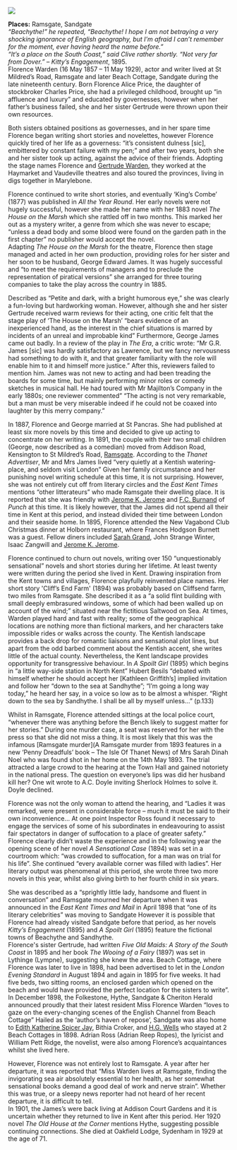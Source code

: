 <a href="https://dev.visual-essays.app"><img src="https://dev-visual-essays.netlify.app/images/ve-button.png"></a>
<param ve-config title="Florence Warden (Florence Alice James) (1857 – 1929)" author="Michelle Crowther" layout="vtl" 
banner="images/banners/19c.jpg">

<param ve-entity eid="Q736439" aliases="Ramsgate">
<param ve-entity eid="Q1000312" aliases="Sandgate">
<param ve-entity eid="Q2287962" aliases="Cliffsend">

**Places:** Ramsgate, Sandgate   
_“Beachythe!” he repeated, “Beachythe! I hope I am not betraying a very shocking ignorance of English geography, but I’m afraid I can’t remember for the moment, ever having heard the name before.”    
“It’s a place on the South Coast,” said Clive rather shortly. “Not very far from Dover.”_ – _Kitty’s Engagement_, 1895.   
Florence Warden (16 May 1857 – 11 May 1929), actor and writer lived at St Mildred’s Road, Ramsgate and later Beach Cottage, Sandgate during the late nineteenth century. Born Florence Alice Price, the daughter of stockbroker Charles Price, she had a privileged childhood, brought up “in affluence and luxury”  and educated by governesses, however when her father’s business failed, she and her sister Gertrude were thrown upon their own resources. 
<param ve-image url="https://upload.wikimedia.org/wikipedia/commons/7/7e/Portret_van_Florence_Warden%2C_RP-F-2001-7-1358E-15.jpg" label="Portrait of Florence Warden" attribution="Rijksmuseum, CC0, via Wikimedia Commons">

Both sisters obtained positions as governesses, and in her spare time Florence began writing short stories and novelettes, however Florence quickly tired of her life as a governess: “it’s consistent dulness [sic], embittered by constant failure with my pen;”  and after two years, both she and her sister took up acting, against the advice of their friends.  Adopting the stage names Florence and [Gertrude Warden](/19c/19c-florence-warden-biography), they worked at the Haymarket and Vaudeville theatres and also toured the provinces, living in digs together in Marylebone.
<param ve-image url="https://upload.wikimedia.org/wikipedia/commons/a/a2/TheGovernessRebeccaSolomon.jpg" label="The Governess, Rebecca Solomon c.1851" attribution="Rebecca Solomon, Public domain, via Wikimedia Commons">

Florence continued to write short stories, and eventually ‘King’s Combe’ (1877) was published in _All the Year Round_.  Her early novels were not hugely successful, however she made her name with her 1883 novel _The House on the Marsh_ which she rattled off in two months. This marked her out as a mystery writer, a genre from which she was never to escape; “unless a dead body and some blood were found on the garden path in the first chapter” no publisher would accept the novel.   
Adapting _The House on the Marsh_ for the theatre, Florence then stage managed and acted in her own production, providing roles for her sister and her soon to be husband, George Edward James. It was hugely successful and “to meet the requirements of managers and to preclude the representation of piratical versions” she arranged for three touring companies to take the play across the country in 1885. 
<param ve-image url="https://upload.wikimedia.org/wikipedia/commons/1/19/G_Durand_Saturday_Night_at_the_Victoria_Theatre_BL.jpg" label="Saturday Night at the Victoria Theatre, wood-engraving, published in The Graphic, 26 October 1872" attribution="Godefroy Durand, Public domain, via Wikimedia Commons © The British Library Board">

Described as “Petite and dark, with a bright humorous eye,”  she was clearly a fun-loving but hardworking woman. However, although she and her sister Gertrude received warm reviews for their acting, one critic felt that the stage play of ‘The House on the Marsh’ “bears evidence of an inexperienced hand, as the interest in the chief situations is marred by incidents of an unreal and improbable kind”  Furthermore, George James came out badly. In a review of the play in _The Era_, a critic wrote: “Mr G.R. James [sic] was hardly satisfactory as Lawrence, but we fancy nervousness had something to do with it, and that greater familiarity with the role will enable him to it and himself more justice.”  After this, reviewers failed to mention him. James was not new to acting and had been treading the boards for some time, but mainly performing minor roles or comedy sketches in musical hall. He had toured with Mr Majilton’s Company in the early 1880s; one reviewer commented” “The acting is not very remarkable, but a man must be very miserable indeed if he could not be coaxed into laughter by this merry company.” 
<param ve-image url="https://upload.wikimedia.org/wikipedia/commons/1/11/Joseph_Clayton_Clark_AReader_of_The_Era.jpg" label="A reader of _The Era_" attribution="Joseph Clayton Clark, Public domain, via Wikimedia Commons">

In 1887, Florence and George married at St Pancras. She had published at least six more novels by this time and decided to give up acting to concentrate on her writing.  In 1891, the couple with their two small children (George, now described as a comedian) moved from Addison Road, Kensington to St Mildred’s Road, [Ramsgate](/19c/19c-ramsgate). 
According to the _Thanet Advertiser_, Mr and Mrs James lived “very quietly at a Kentish watering-place, and seldom visit London”  Given her family circumstance and her punishing novel writing schedule at this time, it is not surprising. However, she was not entirely cut off from literary circles and the _East Kent Times_ mentions “other litterateurs” who made Ramsgate their dwelling place.   It is reported that she was friendly with [Jerome K. Jerome](/19c/19c-jerome-biography) and [F.C. Burnand](19c-burnand-biography) of _Punch_ at this time. It is likely however, that the James did not spend all their time in Kent at this period, and instead divided their time between London and their seaside home. In 1895, Florence attended the New Vagabond Club Christmas dinner at Holborn restaurant, where Frances Hodgson Burnett was a guest. Fellow diners included [Sarah Grand](19c/19c-grand-biography), John Strange Winter, Isaac Zangwill and [Jerome K. Jerome](/19c/19c-jerome-biography).
<param ve-image url="https://upload.wikimedia.org/wikipedia/commons/1/11/Jerome_K._Jerome_%287893553318%29.jpg" label="Jerome K. Jerome, c.1890s" attribution="National Media Museum from UK, No restrictions, via Wikimedia Commons">

Florence continued to churn out novels, writing over 150 “unquestionably sensational”   novels and short stories during her lifetime. At least twenty were written during the period she lived in Kent.  Drawing inspiration from the Kent towns and villages, Florence playfully reinvented place names. Her short story 'Cliff’s End Farm' (1894) was probably based on Cliffsend farm, two miles from Ramsgate. She described it as a “a solid flint building with small deeply embrasured windows, some of which had been walled up on account of the wind;”  situated near the fictitious Saltwood on Sea.  At times, Warden played hard and fast with reality; some of the geographical locations are nothing more than fictional markers, and her characters take impossible rides or walks across the county. The Kentish landscape provides a back drop for romantic liaisons and sensational plot lines, but apart from the odd barbed comment about the Kentish accent, she writes little of the actual county. Nevertheless, the Kent landscape provides opportunity for transgressive behaviour. In _A Spoilt Girl_ (1895) which begins in “a little way-side station in North Kent” Hubert Besils “debated with himself whether he should accept her [Kathleen Griffith’s] implied invitation and follow her “down to the sea at Sandhythe”; “I’m going a long way today,” he heard her say, in a voice so low as to be almost a whisper. “Right down to the sea by Sandhythe. I shall be all by myself unless…” (p.133)
<param ve-image url="https://upload.wikimedia.org/wikipedia/commons/9/9e/The_promenade%2C_Sandgate%2C_England-LCCN2002708091.jpg" label="The Promenade, Sandgate" attribution="Photochrom Print Collection, Public domain, via Wikimedia Commons">

Whilst in Ramsgate, Florence attended sittings at the local police court, “whenever there was anything before the Bench likely to suggest matter for her stories.”  During one murder case, a seat was reserved for her with the press so that she did not miss a thing. It is most likely that this was the infamous [Ramsgate murder](A Ramsgate murder from 1893 features in a new ‘Penny Dreadfuls’ book – The Isle Of Thanet News) of Mrs Sarah Dinah Noel who was found shot in her home on the 14th May 1893. The trial attracted a large crowd to the hearing at the Town Hall and gained notoriety in the national press. The question on everyone’s lips was did her husband kill her? One wit wrote to A.C. Doyle inviting Sherlock Holmes to solve it. Doyle declined.
<param ve-image url="https://stor.artstor.org/stor/7d4c5d4c-62c0-40e9-a900-3b7400521033" label="Ramsgate Commemorative Map 1884-1934">

Florence was not the only woman to attend the hearing, and “Ladies it was remarked, were present in considerable force – much it must be said to their own inconvenience… At one point Inspector Ross found it necessary to engage the services of some of his subordinates in endeavouring to assist fair spectators in danger of suffocation to a place of greater safety.”  Florence clearly didn’t waste the experience and in the following year the opening scene of her novel _A Sensational Case_ (1894) was set in a courtroom which: “was crowded to suffocation, for a man was on trial for his life”. She continued “every available corner was filled with ladies”.  Her literary output was phenomenal at this period, she wrote three two more novels in this year, whilst also giving birth to her fourth child in six years.

She was described as a “sprightly little lady, handsome and fluent in conversation”  and Ramsgate mourned her departure when it was announced in the _East Kent Times and Mail_ in April 1898 that “one of its literary celebrities” was moving to Sandgate   However it is possible that Florence had already visited Sandgate before that period, as her novels _Kitty’s Engagement_ (1895) and _A Spoilt Girl_ (1895) feature the fictional towns of Beachythe and Sandhythe.  
Florence's sister Gertrude, had written _Five Old Maids: A Story of the South Coast_ in 1895 and her book _The Wooing of a Fairy_ (1897) was set in Lythinge (Lympne), suggesting she knew the area. Beach Cottage, where Florence was later to live in 1898, had been advertised to let in the _London Evening Standard_ in August 1894 and again in 1895 for five weeks. It had five beds, two sitting rooms, an enclosed garden which opened on the beach and would have provided the perfect location for the sisters to write”.
In December 1898, the Folkestone, Hythe, Sandgate & Cheriton Herald announced proudly that their latest resident Miss Florence Warden “loves to gaze on the every-changing scenes of the English Channel from Beach Cottage”   Hailed as the ‘author’s haven of repose’, Sandgate was also home to [Edith Katherine Spicer Jay](/19c/19c-spicer-jay-biography), Bithia Croker, and [H.G. Wells](/19c/19c-wellshg-biography) who stayed at 2 Beach Cottages in 1898. Adrian Ross (Adrian Reep Ropes), the lyricist and William Pett Ridge, the novelist, were also among Florence’s acquaintances whilst she lived here. 
<param ve-image url="https://upload.wikimedia.org/wikipedia/commons/5/54/Granville_Cottage_in_Sandgate_%281%29.JPG" label="Granville Cottage (formerly Beach Cottage) where H.G. Wells stayed in 1898" attribution="Edgepedia, CC BY-SA 3.0, via Wikimedia Commons">

However, Florence was not entirely lost to Ramsgate. A year after her departure, it was reported that “Miss Warden lives at Ramsgate, finding the invigorating sea air absolutely essential to her health, as her somewhat sensational books demand a good deal of work and nerve strain”.  Whether this was true, or a sleepy news reporter had not heard of her recent departure, it is difficult to tell.   
In 1901, the James’s were back living at Addison Court Gardens and it is uncertain whether they returned to live in Kent after this period. Her 1920 novel _The Old House at the Corner_ mentions Hythe, suggesting possible continuing connections. She died at Oakfield Lodge, Sydenham in 1929 at the age of 71.
<param ve-image url="https://upload.wikimedia.org/wikipedia/commons/6/61/The_sands%2C_Ramsgate%2C_Kent%2C_England%2C_ca._1899.jpg" label="The sands, Ramsgate, Kent, 1899" attribution="Detroit Publishing Co., under license from Photoglob Zürich, Public domain, via Wikimedia Commons">
